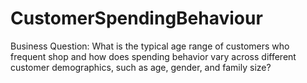 # CustomerSpendingBehaviour
Business Question:
What is the typical age range of customers who frequent shop and how does spending behavior vary across different customer demographics, such as age, gender, and family size?
